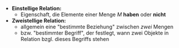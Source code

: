 - **Einstellige Relation:**
	- Eigenschaft, die Elemente einer Menge $M$ **haben** oder **nicht**
- **Zweistellige Relation:**
	- allgemein eine "bestimmte Beziehung" zwischen *zwei* Mengen
	- bzw. "bestimmter Begriff", der festlegt, wann zwei Objekte in Relation bzgl. dieses Begriffs stehen